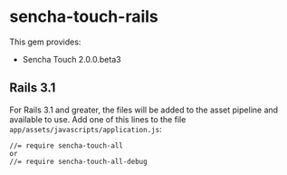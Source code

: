 # sencha-touch-rails

This gem provides:

* Sencha Touch 2.0.0.beta3

## Rails 3.1

For Rails 3.1 and greater, the files will be added to the asset pipeline and available to use. Add one of this lines to the file `app/assets/javascripts/application.js`:

    //= require sencha-touch-all
    or
    //= require sencha-touch-all-debug